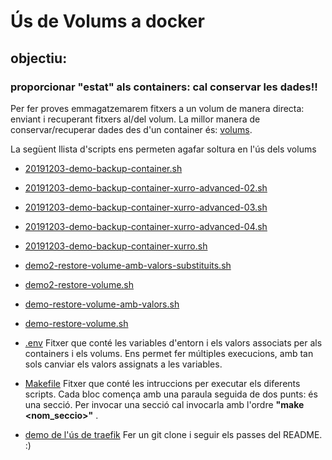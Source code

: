 # Ús de Volums a docker 

## objectiu: 
### proporcionar "estat" als containers: cal conservar les dades!!
Per fer proves emmagatzemarem fitxers a un volum de manera directa: enviant i recuperant fitxers al/del volum.
La millor manera de conservar/recuperar dades des d'un container és: [volums](https://docs.docker.com/storage/volumes/).


La següent llista d'scripts ens permeten agafar soltura en l'ús dels volums

- [20191203-demo-backup-container.sh](./20191203-demo-backup-container.sh)
- [20191203-demo-backup-container-xurro-advanced-02.sh](./20191203-demo-backup-container-xurro-advanced-02.sh)
- [20191203-demo-backup-container-xurro-advanced-03.sh](./20191203-demo-backup-container-xurro-advanced-03.sh)
- [20191203-demo-backup-container-xurro-advanced-04.sh](./20191203-demo-backup-container-xurro-advanced-04.sh)
- [20191203-demo-backup-container-xurro.sh](./20191203-demo-backup-container-xurro.sh)
- [demo2-restore-volume-amb-valors-substituits.sh](./demo2-restore-volume-amb-valors-substituits.sh)
- [demo2-restore-volume.sh](./demo2-restore-volume.sh)
- [demo-restore-volume-amb-valors.sh](./demo-restore-volume-amb-valors.sh)
- [demo-restore-volume.sh](./demo-restore-volume.sh)
- [.env](./.env)
Fitxer que conté les variables d'entorn i els valors associats per als containers i els volums. Ens permet fer múltiples execucions, amb tan sols canviar els valors assignats a les variables. 
- [Makefile](./Makefile)
Fitxer que conté les intruccions per executar els diferents scripts. Cada bloc comença amb una paraula seguida de dos punts: és una secció. Per invocar una secció cal invocarla amb l'ordre **"make <nom_seccio>"** .

- [demo de l'ús de traefik](https://github.com/boxboat/traefik-tls) Fer un git clone i seguir els passes del README. :)
